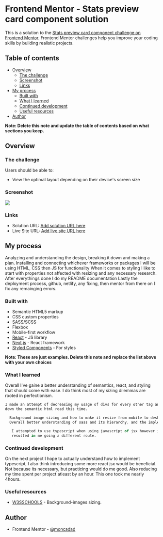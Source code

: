# Frontend Mentor - Stats preview card component solution

This is a solution to the [Stats preview card component challenge on Frontend Mentor](https://www.frontendmentor.io/challenges/stats-preview-card-component-8JqbgoU62). Frontend Mentor challenges help you improve your coding skills by building realistic projects.

## Table of contents

- [Overview](#overview)
  - [The challenge](#the-challenge)
  - [Screenshot](#screenshot)
  - [Links](#links)
- [My process](#my-process)
  - [Built with](#built-with)
  - [What I learned](#what-i-learned)
  - [Continued development](#continued-development)
  - [Useful resources](#useful-resources)
- [Author](#author)

**Note: Delete this note and update the table of contents based on what sections you keep.**

## Overview

### The challenge

Users should be able to:

- View the optimal layout depending on their device's screen size

### Screenshot

![](./images/screenshot-desktop.png)

### Links

- Solution URL: [Add solution URL here](https://www.frontendmentor.io/profile/moncadad/solutions)
- Live Site URL: [Add live site URL here](https://tourmaline-faloodeh-9852a1.netlify.app/)

## My process

Analyzing and understanding the design, breaking it down and making a plan.
Installing and connecting whichever frameworks or packages I will be using
HTML, CSS then JS for functionality
When it comes to styling I like to start with properties not affected with resizing and any necessary research.
After everythings done I do my README documentation
Lastly the deployment process, github, netlify, any fixing, then mentor from there on I fix any remainging errors.

### Built with

- Semantic HTML5 markup
- CSS custom properties
- SASS/SCSS
- Flexbox
- Mobile-first workflow
- [React](https://reactjs.org/) - JS library
- [Next.js](https://nextjs.org/) - React framework
- [Styled Components](https://styled-components.com/) - For styles

**Note: These are just examples. Delete this note and replace the list above with your own choices**

### What I learned

Overall I've gaine a better understanding of semantics, react, and styling that should come with ease.
I do think most of my sizing dilemmas are rooted in perfectionism.

```html
I made an attempt of decreasing my usage of divs for every other tag and when
down the semantic html road this time.
```

```sass
  Background image sizing and how to make it resize from mobile to desktop
  Overall better understanding of sass and its hierarchy, and the implementation of variables.
```

```js
   I attempted to use typescript when using javascript of jsx however it didn't go as planned which
   resulted in me going a different route.

```

### Continued development

On the next project I hope to actually understand how to implement typescript, I also think introducing some more react jsx would be beneficial. Not because its necessary, but practicing would do me good.
Also reducing my time spent per project atleast by an hour. This one took me nearly 4hours.

### Useful resources

- [W3SSCHOOLS](https://www.w3schools.com/cssref/css3_pr_background-size.php) - Background-images sizing.

## Author

- Frontend Mentor - [@moncadad](https://www.frontendmentor.io/profile/moncadad)
